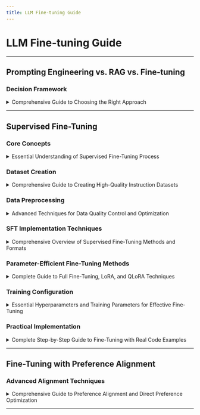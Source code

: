 ```yaml
---
title: LLM Fine-tuning Guide
---
```


# LLM Fine-tuning Guide

---

## Prompting Engineering vs. RAG vs. Fine-tuning

### Decision Framework

<details>
<summary>Comprehensive Guide to Choosing the Right Approach</summary>

---

- **Start with prompt engineering** in most scenarios instead of directly fine-tuning models
- **Use prompt engineering with either open-weight or closed-source models**
- **Apply techniques like few-shot prompting or retrieval augmented generation (RAG)** to efficiently tackle numerous problems without SFT
- **Build robust evaluation pipeline** with prompt engineering to measure metrics like accuracy, cost, and latency
- **Explore instruction dataset creation** if prompt engineering results don't match requirements
- **Consider fine-tuning as an option** when enough data is available

  ![Basic flowchart to determine when fine-tuning is an option on a technical level](../images/rag_vs_finetune.png)

#### Fine-tuning Advantages

- **Control and data ownership** - "know your data" principle
- **Customizability** - the fine-tuned model becomes unique to your use case
- **Diverse LLM interactions** - enables tool analytics, moderation, and additional context beyond chatbot applications
- **Alternative solutions available** - several LLM providers offer automated fine-tuning services for limited ML engineering resources

---

#### Fine-tuning Limitations

- **Knowledge distance constraints** - difficult to learn content too distant from pre-training data (unknown or rare languages)
- **Increased hallucination risk** - studies show fine-tuning on new knowledge can result in more frequent hallucinations
- **Catastrophic forgetting** - risk of erasing knowledge present in the base model depending on SFT technique used
- **Limited knowledge expansion** - SFT leverages and refocuses existing knowledge rather than adding entirely new capabilities

---

</details>

---

## Supervised Fine-Tuning

### Core Concepts

<details>
<summary>Essential Understanding of Supervised Fine-Tuning Process</summary>

---

- **Supervised Fine-Tuning (SFT)** is a crucial step in preparing LLMs for real-world applications
- **Follows initial pre-training phase** where an LLM learns to predict the next token in a sequence
- **Refines model capabilities** using carefully curated pairs of instructions and corresponding answers
- **Serves two primary purposes:**
  - Teaches the model to understand and follow a specific chat format, effectively transforming it into a conversational agent
  - Allows the model to adapt its broad knowledge base to excel in targeted tasks or specialized domains

#### Importance of SFT

- **Bridges the gap** between a model's general language understanding and its practical utility
- **Shapes LLM behavior** by exposing the model to examples of desired input-output patterns
- **Aligns with specific goals** whether they involve task completion (summarization, translation) or domain expertise (medical, legal knowledge)
- **Enhances performance** in intended areas while improving instruction-following and response coherence

#### Chapter Coverage

- Creating a high-quality instruction dataset
- SFT techniques
- Implementing fine-tuning in practice

---

</details>

### Dataset Creation

<details>
<summary>Comprehensive Guide to Creating High-Quality Instruction Datasets</summary>

---

- **Most difficult part** of the fine-tuning process in most use cases
- **Multiple challenges:**

  - Most use cases connect to raw text, but natural instruction-answer pairs are rare
  - Raw text needs transformation into instruction-answer format
  - Data quality is crucial requiring manual checking and verification
  - Careful review ensures dataset accuracy and training utility

  **![Overview of the post-training data pipeline covered in this chapter](../images/post_training_data_pipeline.png)**

#### General Framework

- **Instruction datasets defined** as pairs of instructions and answers
- **Instructions serve as inputs** - model context during fine-tuning
- **Answers are expected outputs** of the model
- **Training flexibility** - can train on instructions and answers, or answers only
- **Template structure** - pairs follow certain templates like Alpaca with additional fields:

  - **Inputs** - data the model needs to complete the instruction
  - **System** - meta-prompt to steer general model behavior

  **![Example of sample from the Open-Orca/SlimOrca dataset](../images/sample_open_orca_dataset.png)**

#### Data Quality Dimensions

- **Accuracy** - factual correctness and relevance of samples, ensuring responses are factually accurate and relevant to instructions
- **Diversity** - wide range of use cases covering potential queries and tasks, spanning topics, contexts, text lengths, and writing styles
- **Complexity** - complex, multi-step reasoning problems and challenging tasks that push model boundaries beyond trivial samples

---

#### Data Quantity Guidelines

- **Hugging Face Hub** contains numerous instruction datasets for general-purpose or specific tasks/domains
- **Leverage existing datasets** for new use cases, especially when sample count is low (`<1,000`)
- **Quality and model size impact** - calculating ideal sample numbers is difficult due to these variables

**Large Models (70B parameters):**

- As low as `1,000` high-quality samples (LIMA paper reference)

**Smaller Models (7B parameters):**

- Need more samples to learn correct chat template
- Quality remains crucial factor
- Higher sample count always desirable

**Industry Examples:**

- **Yi models (01-ai):** `<10,000` samples
- **Meta Llama 3:** `10 million` samples (entire fine-tuning process including preference alignment)
- **OpenHermes/Dolphin:** `~1 million` samples
- **Recommendation:** At least `1 million` samples for good general-purpose instruct model

---

#### Model Type Requirements

**Task-Specific Models:**

- Designed to excel at particular functions (translation, summarization, sentiment analysis)
- Focused training approach on single task
- Efficient performance with smaller model sizes (`<8B` parameters)
- Data requirements: `100` to `100,000` samples
- Attractive option for resource-limited applications

**Domain-Specific Models:**

- Key factors determining data needs:
  - "Size" of domain (extent of specialized knowledge and vocabulary)
  - Representation in model's pre-training data
- Well-represented domains may require less fine-tuning
- Specialized/underrepresented domains need more extensive datasets
- Challenge: Many pre-training datasets are closed-source requiring educated guesses about composition

---

#### Data Curation Approaches

**Task-Specific Model Curation:**

- Collect examples of desired task from existing datasets or create new ones
- Gather original-summarized text pairs for summarization models
- Collect multi-language sentences for translation models

**Domain-Specific Model Curation:**

- More challenging approach
- Requires collaboration with subject matter experts
- Gather and validate relevant texts, research papers, technical documents
- May involve partnerships with organizations having specialized information repositories
- Quality and relevance crucial for model's domain understanding and generation capabilities

**Few-Shot Prompting Alternative:**

- Emerged as alternative strategy, especially for task-specific applications
- Leverages capabilities of large, powerful models with examples in input prompt
- Not replacement for all fine-tuning scenarios (e.g., learning new domains)
- Efficient way to adapt models without extensive additional training

**Practical Considerations:**

- Line between task-specific and domain-specific models can blur
- Example: Medical diagnosis model (both task-specific and domain-specific)
- Key: Understand primary goal and tailor approach accordingly

---

</details>

### Data Preprocessing

<details>
<summary>Advanced Techniques for Data Quality Control and Optimization</summary>

---

#### Rule-Based Filtering

- **Systematic approach** to data quality control using explicit, predefined rules
- **Designed to address** common quality issues ranging from simple to complex operations
- **Primary goal** - maintain high data quality standards by removing non-compliant samples

**Length Filtering:**

- **Straightforward technique** setting thresholds for acceptable response lengths
- **Remove extremes** - extremely short (insufficient information) and excessively long (irrelevant/redundant content)
- **Task-dependent thresholds** - concise summaries vs. detailed explanations require different limits

**Keyword Exclusion:**

- **Content-focused technique** using lists of low-quality or inappropriate keywords/phrases
- **Filter categories:**
  - Obvious quality indicators (profanities, spam terms)
  - Domain-specific irrelevant terms
  - Tone-inappropriate expressions for professional applications

**Format Checking:**

- **Ensures consistency** for structured data or specific formatting requirements
- **Particularly important** for code samples, JSON structures, formatted text
- **Example implementation** - verify code syntax correctness and style guideline compliance

**Advantages:**

- Speed and efficiency for large data volumes
- Consistent rule application reducing human error and bias
- Transparency and interpretability for easy understanding and auditing
- Automation capability reducing manual intervention

**Limitations:**

- Rules may lack nuance for language complexity and context
- Binary nature (pass/fail) may not align with nuanced language quality
- Requires regular review and updates as patterns evolve
- Risk of inadvertently introducing or amplifying dataset biases

---

#### Data Deduplication

- **Dataset diversity fundamental** for models that generalize well to unseen data
- **Duplicate/near-duplicate issues:**
  - Overfitting - models memorize specific examples vs. learning patterns
  - Biased performance toward overrepresented data points
  - Inefficient training with redundant data
  - Inflated evaluation metrics from duplicate test data

**Exact Deduplication:**

- **Removes identical samples** through straightforward process
- **Process steps:**
  - Data normalization (standardize format, convert to lowercase)
  - Hash generation (MD5, SHA-256 algorithms)
  - Hash comparison and duplicate removal
- **Limitation** - doesn't detect near-duplicates or semantically similar content

**Fuzzy Deduplication (MinHash):**

- **Most popular approach** maintaining high accuracy with reduced computational complexity
- **Process overview:**
  - Generate compact representations (signatures) for each data item
  - Signatures serve as fingerprints capturing data essence with reduced dimensionality
  - Transform data into shingle sets, apply multiple hash functions
  - Select minimum hash values forming signature vectors
  - Compare signatures using Jaccard similarity to identify near-duplicates

**Semantic Similarity Deduplication:**

- **Focuses on text meaning** for deduplication decisions
- **Vector representation techniques:**
  - Word embedding models (Word2Vec, GloVe, FastText)
  - Context-aware language models (BERT, sentence transformers, cross-encoders)
- **Comparison process:**
  - Convert words/samples to vector representations
  - Compare similarity using cosine similarity or Euclidean distance
  - Apply predefined similarity thresholds for duplicate identification
- **Clustering approach:**
  - Apply clustering techniques (K-means, DBSCAN, hierarchical clustering)
  - Group similar vectors efficiently
  - Retain representative samples from each cluster

---

#### Data Quality Evaluation

- **Critical aspect** of machine learning, particularly for LLMs
- **Assessment characteristics** - accuracy, diversity, complexity of datasets
- **Verification approaches:**
  - Mathematical accuracy easily verified (Python interpreters)
  - Subjective/open-ended content evaluation remains challenging

**Traditional Methods:**

- **Human annotation** - high accuracy but resource-intensive
- **Machine learning automation** addressing scalability issues:
  - LLMs as judges
  - Reward models
  - Classifiers trained for quality prediction

**Reliability Improvement Strategies:**

- **Multiple LLMs as jury** - reduce bias and improve consistency
- **Leverage smaller LLM jury** - reduce costs while increasing accuracy and mitigating intra-model favoritism
- **High agreement targets** - aim for `~80%` agreement between LLM judges and human evaluators for chatbot applications
- **Simple grading scales** with few-shot prompting and task-specific benchmarks
- **Ensure relevant and interpretable** evaluations

---

</details>

### SFT Implementation Techniques

<details>
<summary>Comprehensive Overview of Supervised Fine-Tuning Methods and Formats</summary>

---

#### Core SFT Process

- **Re-training pre-trained models** on smaller datasets composed of instruction-answer pairs
- **Primary goal** - turn base model (next-token prediction only) into useful assistant capable of answering questions and following instructions
- **Additional applications:**
  - Improve general performance (general-purpose SFT)
  - Instill new knowledge (languages, domains)
  - Focus on specific tasks
  - Adopt particular voice/style

#### Instruction Dataset Formats

- **Storage organization** for instructions and answers using specific formats
- **Python dictionary representation** with keys as prompt types (system, instruction, output) and values as actual text
- **Three standard formats:** Alpaca, ShareGPT, OpenAI

  ![](../images/instrcution_data.png)

**Format Characteristics:**

- **Alpaca format** - optional "input" key appended to "instruction" content when present
- **Raw text format** - shows SFT similarity to pre-training ("continual pre-training" when re-training on raw text)
- **Single-turn vs. multi-turn:**
  - Alpaca sufficient for single instruction-answer pairs
  - ShareGPT/OpenAI better for conversations (multiple instructions-answers)
  - Storage choice depends on end use case

#### Chat Templates

- **Unified presentation** of instructions and answers to the model
- **Include special tokens** identifying message beginning/end and message author
- **Base model considerations:**
  - No inherent chat template (can choose any when fine-tuning)
  - Must use same template when fine-tuning instruct models (avoid performance degradation)

**Template Varieties:**

- ChatML, Llama 3, Mistral, and others
- **ChatML template (OpenAI origin)** - popular in open-source community
- **Special tokens:** `<|im_start|>` and `<|im_end|>` indicate speaker
- **Structure components:** system, user, assistant parts with speaker identification

  ![](../images/chat_templates.png)

**Implementation Considerations:**

- **Critical precision** - every whitespace and line break extremely important
- **Wrong tokenization impact** - adding/removing characters negatively impacts performance
- **Recommended approach** - use reliable templates like Jinja (Transformers library implementation)
- **Training vs. inference** - same template used for both with add_generation_prompt parameter

  ![](../images/examples_chat_templates_1.png)
  ![](../images/examples_chat_templates_2.png)

---

</details>

### Parameter-Efficient Fine-Tuning Methods

<details>
<summary>Complete Guide to Full Fine-Tuning, LoRA, and QLoRA Techniques</summary>

---

- **Three main SFT techniques** converged from literature: full fine-tuning, LoRA, and QLoRA
- **Individual technique analysis** with pros and cons for different use cases

  ![](../images/sft.png)

#### Full Fine-Tuning

- **Most straightforward SFT technique** - re-training every parameter in base model
- **Training objective** - next-token prediction (like pre-training)
- **Main difference** from continual pre-training is dataset structure
- **Often provides best results** but requires significant computational resources

**Memory Usage Estimation:**

- **Depends on factors:** model size, training techniques, optimization methods
- **Single-GPU setting formula:**

  ![](../images/full_finetune_formula.png)

**32-bit floating point (fp32) precision components:**

- **Parameters:** Learnable weights and biases (attention mechanisms, feed-forward layers, embedding layers)
  - Cost: `4 bytes/parameter` (FP32) or `2 bytes/parameter` (FP16/BF16)
- **Gradients:** Partial derivatives of loss function with respect to each parameter
  - Computed through backpropagation for parameter updates
  - Cost: `4 bytes/parameter`
- **Optimizer states:** Additional values for optimization algorithms (Adam/AdamW)
  - Running averages of past gradients and squared gradients
  - Adapt learning rate and navigate loss landscape effectively
  - Cost: `8 bytes/parameter` (Adam optimizer)
- **Activations:** Intermediate outputs of each layer during forward pass
  - Kept in memory for gradient computation in backward pass
  - Cost: variable, often negligible for small batch sizes

**Memory Requirements:**

- **Baseline:** `16 bytes per parameter`
- **7B model:** `112 GB VRAM`
- **70B model:** `1,120 GB VRAM`
- **Often underestimate** - doesn't account for activations, temporary buffers, training technique overhead

**Memory Reduction Techniques:**

- **Model parallelism** - spread workload across multiple GPUs (adds overhead)
- **Gradient accumulation** - larger effective batch sizes without proportional memory increase
- **Memory-efficient optimizers** - 8-bit Adam reduces optimizer state footprint
- **Activation checkpointing** - trades computation for memory by recalculating activations
- **Combined techniques** - can reduce to `14-15 bytes per parameter` vs. `16-byte` baseline

**Limitations:**

- **Destructive nature** - directly modifies pre-training weights
- **Catastrophic forgetting** risk - may erase previous knowledge and skills if training doesn't behave as expected
- **High computational requirements** - parameter-efficient techniques often preferred for task/domain-specific models

---

#### LoRA (Low-Rank Adaptation)

- **Parameter-efficient technique** for fine-tuning LLMs
- **Addresses computational challenges** of adapting massive neural networks
- **Cornerstone technique** in LLM fine-tuning

**Primary Purpose and Advantages:**

- **Enable fine-tuning** with significantly reduced computational resources
- **Trainable low-rank matrices** modify model behavior without changing original parameters
- **Key benefits:**
  - Dramatically reduced memory usage during training
  - Faster fine-tuning process
  - Preservation of pre-trained model weights (non-destructive)
  - Ability to switch between tasks efficiently by swapping LoRA weights

**Mathematical Foundation:**

- **Low-rank decomposition technique** to update model weights efficiently
- **Formula:** `W' = W + BA`
  - `W` = original weight matrix
  - `B` and `A` = LoRA matrices
  - `W'` = effective weight matrix for inference
- **Matrix dimensions** chosen so `BA` product matches `W` shape with much lower rank
- **Training process** - original weights `W` remain frozen, only `A` and `B` updated

  ![](../images/LoRA.png)

**Hyperparameters:**

- **Rank (r)** - determines LoRA matrix size
  - Common starting point: `r = 8`
  - Values up to `256` show good results in some cases
  - Larger ranks capture more diverse tasks but risk overfitting
- **Alpha (α)** - scaling factor applied to LoRA update
  - Updates frozen weights `W` by factor of `α/r`
  - Common heuristic: set `α` to twice the value of `r` (scaling factor of 2)
  - Experiment with different ratios for overfitting/underfitting cases
- **Dropout** - optional regularization factor (rate between `0` and `0.1`)

**Target Modules:**

- **Initially focused** on attention mechanism (query Q and value V matrices)
- **Extended applications** to additional components:
  - Key (K) matrices in attention layers
  - Output projection layers (O) in attention mechanisms
  - Feed-forward or Multi-Layer Perceptron (MLP) blocks
  - Linear output layers
- **Trade-off consideration** - more LoRA-adapted modules increase trainable parameters and memory requirements

**Performance Metrics:**

- **Memory efficiency** - fine-tune 7B parameter model on single GPU with `14-18 GB VRAM`
- **Dramatic reduction** vs. full fine-tuning requiring multiple high-end GPUs
- **Trainable parameters** - Llama 3 8B model with rank 16 targeting every module:
  - `42 million` trainable LoRA parameters out of `8 billion` total parameters
  - `0.5196%` of model's parameters
- **Quality comparison** - achievable comparable or better results than full fine-tuning
- **Multiple LoRA combination** - different task/domain weights for flexible deployment and task switching
- **Specialized serving** - LoRAX, Hugging Face TGI, Nvidia NIM support multiple-LoRA serving

---

#### QLoRA (Quantization-aware Low-Rank Adaptation)

- **Method combining** quantization techniques with LoRA for fine-tuning LLMs
- **Addresses high computational costs** allowing fine-tuning on small, widely available GPUs
- **Introduced by Dettmers et al.**

**Core Approach:**

- **4-bit NormalFloat (NF4) quantization** of base model parameters for significant memory reduction
- **Small trainable low-rank matrices** (adapters) to specific layers like LoRA
- **Only adapters updated** during training while original model weights remain unchanged
- **Double quantization** - quantizes the quantization constants themselves
- **Paged optimizers** - manage memory spikes using Nvidia unified memory feature

**Performance Comparison:**

- **Significant memory savings** vs. LoRA - up to `75%` reduction in peak GPU memory usage
- **7B model example:**
  - Initialization: `35%` reduction from `14 GB` to `9.1 GB`
  - Fine-tuning: `40%` reduction from `15.6 GB` (LoRA) to `9.3 GB` (QLoRA)
- **Training speed trade-off** - approximately `30%` slower than LoRA
- **Model performance** - shows only minor differences compared to LoRA

**Use Case Recommendations:**

- **QLoRA preferred** when memory constraints are primary concern
- **Ideal for** very large models or hardware with limited GPU memory
- **LoRA preferred** when training speed is crucial and sufficient memory available
- **Decision factors** - project requirements, available hardware, need to balance memory usage, training speed, and model performance

---

</details>

### Training Configuration

<details>
<summary>Essential Hyperparameters and Training Parameters for Effective Fine-Tuning</summary>

---

#### Learning Rate and Scheduler

**Learning Rate:**

- **Most important hyperparameter** controlling parameter update magnitude during training
- **Typical range:** `1e-6` to `1e-3`
- **Common starting point** for transformer models: `1e-5`
- **Impact of incorrect values:**
  - Too low: slow progress, stuck in suboptimal solutions
  - Too high: unstable training, divergence, poor performance
- **Experimentation recommended** to find optimal value for specific task and model

**Learning Rate Scheduler:**

- **Adjusts learning rate** throughout training process
- **Typical pattern:** higher initial rate for rapid progress, gradual decrease for precise fine-tuning
- **Common types:**
  - **Linear scheduler** - steady decrease over time
  - **Cosine scheduler** - cosine curve pattern (slow then rapid decrease)
- **Example configuration:**
  - Start: `3e-4`, End: `1e-7`
  - Warmup period: `5%` of total steps (increase from 0 to initial value)
  - Decay period: remaining `95%` of steps
- **Performance** - linear and cosine schedulers provide same level of performance

#### Batch Size and Gradient Accumulation

**Batch Size:**

- **Determines samples processed** before model weight updates
- **Typical range:** `1` to `32` (common values: `1, 2, 4, 8, 16`)
- **Larger batch benefits:**
  - More stable gradient estimates
  - Improved training speed
  - Better approximation of true dataset gradient
- **Memory constraints** - limiting factor on GPUs with less VRAM
- **Hardware examples:**
  - High-end GPU (24GB): batch size `16`
  - Smaller GPU (8GB): batch size `2` or `4`

**Gradient Accumulation:**

- **Overcomes memory constraints** while benefiting from larger effective batch sizes
- **Process:** multiple forward/backward passes with smaller mini-batches, accumulating gradients before single update
- **Example configuration:**
  - Desired effective batch size: `32`
  - GPU limitation: `8` samples at once
  - Gradient accumulation steps: `4`
  - Result: process `4` mini-batches of `8` samples each
- **Steps range:** `1` (no accumulation) to `8` or `16`
- **Trade-off:** more steps allow larger effective batch sizes but increase update time

**Effective Batch Size Formula:**

![](../images/effective_batch_size.png)

- **Example calculation:** `2 GPUs × 4 batch size × 4 accumulation steps = 32 effective batch size`

#### Sequence Length and Packing

**Maximum Sequence Length:**

- **Determines longest input** the model can process
- **Typical range:** `512` to `4,096` tokens (can extend to `128,000+`)
- **Common configurations:**
  - `2,048` tokens for many language generation tasks
  - `8,192+` tokens for RAG applications
- **Truncation handling:**
  - Left truncation (beginning removal)
  - Right truncation (end removal)
  - Example: `1,500`-token input with `1,024` max length removes `476` tokens
- **Memory impact:** directly affects batch size and memory usage
  - Batch size `12` × max length `1,024` = `12,288` tokens
  - Batch size `12` × max length `512` = `6,144` tokens

**Packing:**

- **Maximizes training batch utilization** by combining multiple smaller samples
- **Example:** max length `1,024` with samples `200-300` tokens can fit `3-4` samples per batch slot
- **Efficiency improvement** especially for datasets with many short sequences
- **Implementation requirement:** careful attention masking to prevent cross-sample attention
- **Attention masks** prevent model from attending to tokens from different samples within packed sequence

#### Training Duration and Optimization

**Number of Epochs:**

- **Complete passes** through entire training dataset
- **Typical range:** `1` to `10` epochs (successful runs often use `2` to `5`)
- **Determining factors:**
  - Task complexity
  - Dataset size
  - Model architecture
- **Trade-off considerations:**
  - Too few epochs: underfitting
  - Too many epochs: overfitting
- **Configuration examples:**
  - Large model + small dataset: `1-3` epochs
  - Smaller model + larger dataset: `5-10` epochs
- **Best practices:**
  - Monitor validation performance during training
  - Implement early stopping for plateau/degradation
  - Dynamic optimal epoch determination

**Optimizers:**

- **AdamW (Adaptive Moment Estimation with Weight Decay)** highly recommended
- **8-bit AdamW** performs comparably to 32-bit version with less GPU memory (no training speed improvement)
- **AdamW benefits:**
  - Combines adaptive learning rates with weight decay regularization
  - Better training stability and model performance
- **AdaFactor alternative** for severe memory constraints
  - Works well without explicit learning rate tuning
  - Useful in resource-constrained environments
  - May not match AdamW performance in all cases
- **Paged optimizers** for extremely large models or limited GPU memory
  - Paged AdamW 8-bit offloads to CPU RAM
- **Non-quantized adamw_torch** for maximum performance when memory allows

**Weight Decay:**

- **Regularization technique** adding penalty for large weights to loss function
- **Encourages simpler, generalizable features** avoiding over-reliance on single input features
- **Typical range:** `0.01` to `0.1` (common starting point: `0.01`)
- **Example with AdamW:** weight decay `0.01`
- **Balance considerations:**
  - Too high: impedes learning of important patterns
  - Too low: insufficient regularization
- **Optimization approach** - experiment with different values for specific model architecture and dataset

**Gradient Checkpointing:**

- **Memory reduction technique** storing only subset of intermediate activations from forward pass
- **Standard training** retains all intermediate activations for gradient calculation during backward pass
- **Challenge** - deep networks like LLMs quickly become impractical due to hardware limitations
- **Solution approach:**
  - Selectively save activations at specific layers
  - Recompute non-saved activations during backward pass as needed
- **Trade-off** - computation time vs. memory usage
  - Significantly reduces memory requirements
  - May increase overall computation time due to activation recalculation

---

</details>

### Practical Implementation

<details>
<summary>Complete Step-by-Step Guide to Fine-Tuning with Real Code Examples</summary>

---

#### Model Selection Criteria

**Three main parameters for LLM selection:**

- **License** - some models restrict commercial use, custom licenses may target companies with specific user thresholds
- **Budget** - smaller parameter models (`<10B`) cheaper to fine-tune and deploy, run on cheaper GPUs, process more tokens per second
- **Performance** - evaluate base model on general-purpose benchmarks or domain/task-specific benchmarks relevant to final use case

**Example Choice: Llama 3.1 8B:**

- **Permissive custom license** ("Llama 3.1 Community License Agreement") allows commercial use
- **8B parameters** - small enough for most GPUs while maintaining high performance vs. competitors
- **Verification sources** - Open LLM Leaderboard and model card benchmarks

#### Recommended Tools and Libraries

**TRL (Transformers Reinforcement Learning):**

- Created and maintained by Hugging Face
- Train LLMs using SFT and preference alignment
- Popular and reliable, most up-to-date algorithms
- Single and multi-GPU settings with FSDP and DeepSpeed support

**Axolotl:**

- Created by Wing Lian
- Streamlines LLM fine-tuning with reusable YAML configuration files
- Based on TRL with additional features
- Automatically combines datasets in various formats
- Single and multi-GPU settings with FSDP and DeepSpeed support

**Unsloth:**

- Created by Daniel and Michael Han
- Custom kernels for speed improvement (`2-5x`) and memory reduction (up to `80%` less)
- Based on TRL with utilities like automatic GGUF quantization format conversion
- Currently single-GPU settings only

#### Complete Implementation Example

**Environment Setup:**

```python
import os
from getpass import getpass

hf_token = getpass("Enter your Hugging Face token. Press Enter to skip: ")
enable_hf = bool(hf_token)
print(f"Is Hugging Face enabled? '{enable_hf}'")

comet_api_key = getpass("Enter your Comet API key. Press Enter to skip: ")
enable_comet = bool(comet_api_key)
comet_project_name = "second-brain-course"
print(f"Is Comet enabled? '{enable_comet}'")

if enable_hf:
    os.environ["HF_TOKEN"] = hf_token
if enable_comet:
    os.environ["COMET_API_KEY"] = comet_api_key
    os.environ["COMET_PROJECT_NAME"] = comet_project_name
```

**GPU Detection and Parameter Adjustment:**

```python
import torch

def get_gpu_info() -> str | None:
    if not torch.cuda.is_available():
        return None

    gpu_name = torch.cuda.get_device_properties(0).name
    return gpu_name

active_gpu_name = get_gpu_info()

dtype = None
if active_gpu_name and "T4" in active_gpu_name:
    load_in_4bit = True
    max_steps = 25
elif active_gpu_name and ("A100" in active_gpu_name or "L4" in active_gpu_name):
    load_in_4bit = False
    max_steps = 250
elif active_gpu_name:
    load_in_4bit = False
    max_steps = 150
else:
    raise ValueError("No Nvidia GPU found.")
```

**Model and Tokenizer Loading:**

```python
from unsloth import FastLanguageModel

max_seq_length = 4096
base_model = "Meta-Llama-3.1-8B-Instruct"
model, tokenizer = FastLanguageModel.from_pretrained(
    model_name=f"unsloth/{base_model}",
    max_seq_length=max_seq_length,
    dtype=dtype,
    load_in_4bit=load_in_4bit,
)
```

**LoRA Configuration:**

```python
model = FastLanguageModel.get_peft_model(
    model,
    r=16,
    target_modules=[
        "q_proj", "k_proj", "v_proj", "o_proj",
        "gate_proj", "up_proj", "down_proj",
    ],
    lora_alpha=16,
    lora_dropout=0,
    bias="none",
    use_gradient_checkpointing="unsloth",
    random_state=3407,
    use_rslora=False,
    loftq_config=None,
)
```

**Data Preparation:**

```python
from datasets import load_dataset

alpaca_prompt = """Below is an instruction that describes a task, paired with an input that provides further context. Write a response that appropriately completes the request.

### Instruction:
You are a helpful assistant specialized in summarizing documents. Generate a concise TL;DR summary in markdown format having a maximum of 512 characters of the key findings from the provided documents, highlighting the most significant insights

### Input:
{}

### Response:
{}"""

EOS_TOKEN = tokenizer.eos_token

def formatting_prompts_func(examples):
    inputs = examples["instruction"]
    outputs = examples["answer"]
    texts = []
    for input, output in zip(inputs, outputs):
        text = alpaca_prompt.format(input, output) + EOS_TOKEN
        texts.append(text)
    return {"text": texts}

dataset = load_dataset(dataset_id)
dataset = dataset.map(
    formatting_prompts_func,
    batched=True,
)
```

**Training Configuration:**

```python
from transformers import TrainingArguments
from trl import SFTTrainer
from unsloth import is_bfloat16_supported

trainer = SFTTrainer(
    model=model,
    tokenizer=tokenizer,
    train_dataset=dataset["train"],
    dataset_text_field="text",
    max_seq_length=max_seq_length,
    dataset_num_proc=2,
    packing=True,
    args=TrainingArguments(
        per_device_train_batch_size=2,
        per_device_eval_batch_size=2,
        gradient_accumulation_steps=4,
        warmup_steps=5,
        max_steps=max_steps,
        learning_rate=2e-4,
        fp16=not is_bfloat16_supported(),
        bf16=is_bfloat16_supported(),
        logging_steps=1,
        optim="adamw_8bit",
        weight_decay=0.01,
        lr_scheduler_type="linear",
        seed=3407,
        output_dir="outputs",
        report_to="comet_ml" if enable_comet else "none",
    ),
)

trainer_stats = trainer.train()
```

**Training Success Evaluation:**

- **Experiment tracker requirement** (Comet) for visualizing training metrics:
  - Loss progression
  - Gradient norm
  - Learning rate changes
- **Automatic logging** with `report_to=comet_ml` parameter and environment variables setup

**Model Saving and Registry Upload:**

```python
from huggingface_hub import HfApi

model_name = f"{base_model}-Second-Brain-Summarization"
model.save_pretrained_merged(
    model_name,
    tokenizer,
    save_method="merged_16bit",
)  # Local saving

if enable_hf:
    api = HfApi()
    user_info = api.whoami(token=hf_token)
    huggingface_user = user_info["name"]
    print(f"Current Hugging Face user: {huggingface_user}")

    model.push_to_hub_merged(
        f"{huggingface_user}/{model_name}",
        tokenizer=tokenizer,
        save_method="merged_16bit",
        token=hf_token,
    )  # Online saving to Hugging Face
```

**Model Registry Benefits:**

- **Centralized repository** tracking all model lifecycle aspects
- **Critical question answers:**
  - Best version location for auditing, testing, deployment
  - Training methodology documentation
  - Runtime dependencies tracking
  - Compliance documentation maintenance
- **Production bridge** - central source of truth across development, validation, deployment, monitoring stages
- **LLM-specific importance** - extensive documentation for training data, potential biases, intended use cases

#### Inference Implementation

**Model Loading for Inference:**

```python
dataset_name = "pauliusztin/second_brain_course_summarization_task"
model_name = "pauliusztin/Meta-Llama-3.1-8B-Instruct-Second-Brain-Summarization"

from unsloth import FastLanguageModel

model, tokenizer = FastLanguageModel.from_pretrained(
    model_name=model_name,
    max_seq_length=8192,
    load_in_4bit=True,
)
FastLanguageModel.for_inference(model)  # Enable native 2x faster inference
```

**Text Generation Function:**

```python
from transformers import TextStreamer
from datasets import load_dataset

text_streamer = TextStreamer(tokenizer)
dataset = load_dataset(dataset_name, split="test")

def generate_text(
    instruction: str, streaming: bool = True, trim_input_message: bool = False
):
    """
    Generate text using the fine-tuned model.

    Args:
        instruction: The input text to summarize
        streaming: Whether to stream the output tokens in real-time
        trim_input_message: Whether to remove the input message from the output

    Returns:
        Generated text or tokens
    """
    message = alpaca_prompt.format(
        instruction,
        "",  # output - leave this blank for generation!
    )
    inputs = tokenizer([message], return_tensors="pt").to("cuda")

    if streaming:
        return model.generate(
            **inputs, streamer=text_streamer, max_new_tokens=256, use_cache=True
        )
    else:
        output_tokens = model.generate(**inputs, max_new_tokens=256, use_cache=True)
        output = tokenizer.batch_decode(output_tokens, skip_special_tokens=True)[0]

        if trim_input_message:
            return output[len(message) :]
        else:
            return output

# Usage example
results = generate_text(dataset[0]["instruction"], streaming=True)
```

**Expected Output Example:**

````markdown
### Response:

```markdown
# TL;DR Summary

**Design Patterns:**

- Training code: Dataset, DatasetLoader, Model, ModelFactory, Trainer, Evaluator
- Serving code: Infrastructure, Model (register, deploy)

**Key Insights:**

- Separate training and serving code for modularity
- Use ModelFactory for model creation and Trainer for training
- Register and deploy trained models for efficient serving
  ...
```
````

---

</details>

---

## Fine-Tuning with Preference Alignment

### Advanced Alignment Techniques

<details>
<summary>Comprehensive Guide to Preference Alignment and Direct Preference Optimization</summary>

---

- **Supervised Fine-Tuning (SFT) limitations** - struggles with human preference nuances and long tail of potential interactions
- **Preference alignment development** - addresses SFT shortcomings by incorporating direct human or AI feedback into training
- **Nuanced understanding capability** - especially valuable for complex scenarios where simple supervised learning falls short
- **Focus technique** - Direct Preference Optimization (DPO) for simplicity and efficiency

  ![](../images/fine_tuning_distillation.png)

#### Reinforcement Learning from Human Feedback (RLHF)

- **Combines reinforcement learning (RL) with human input** to align models with human preferences and values
- **Response to traditional RL challenges:**
  - Difficulty specifying reward functions for complex tasks
  - Potential misalignment between engineered rewards and intended objectives

**Core RLHF Process:**

- **Reward model learning:**
  - Instead of pre-defined reward function, learns reward model from human feedback
  - Present humans with different answers, ask for preference indication
  - Use preferences to train reward model using Bradley-Terry model or similar approaches
  - Map preferences to underlying utility functions
- **Policy optimization:**
  - Use learned reward model with standard RL algorithms to optimize policy
  - Policy generates new behaviors aiming to maximize predicted rewards
- **Iterative improvement:**
  - Policy improvement generates new behaviors for human evaluation
  - Leads to reward model refinements
  - Continuous cycle ideally results in human preference-aligned policy

**Proximal Policy Optimization (PPO) Example:**

- **Popular RLHF algorithm** shown in high-level view
- **Reward model usage** - scores text generated by trained model
- **KL divergence regularization** - ensures token distribution similarity to frozen model before training

  ![](../images/rlhf.png)

**RLHF Challenges:**

- **Computational expense** due to iterative nature and separate reward model requirement
- **Potential instability** from complex multi-component system
- **Experimental underperformance** - despite theoretical superiority, often underperforms simpler approaches

#### Direct Preference Optimization (DPO)

- **Core innovation** - reformulates preference learning problem for more direct approach
- **Eliminates complexity** of separate reward model and reinforcement learning algorithms like PPO
- **Mathematical insight** - derives closed-form expression for optimal policy under standard RLHF objective
- **Constraint handling** - maximizes expected reward subject to KL-divergence constraint with reference policy

**Implementation Advantages:**

- **Simple binary cross-entropy loss** operates directly on language model output probabilities
- **Dual encouragement approach:**
  - Higher probability for preferred responses
  - Lower probability for non-preferred responses
- **Reference model maintenance** - maintains closeness to reference (frozen) model
- **Beta parameter control** - directly controls reference model importance (between 0 and 1)
  - Beta = 0: reference model ignored (trained model can differ significantly from SFT)
  - Beta = 0.1: most popular value in practice
  - Adjustable based on specific requirements

**Process Simplification:**

- **Standard gradient descent optimization** - no sampling from model during training required
- **No complex RL algorithms** needed for implementation
- **Significantly simplified pipeline** vs. traditional RLHF methods

  ![](../images/dpo.png)

**DPO Advantages over RLHF:**

- **Engineering complexity reduction** - eliminates separate reward model and RL algorithm requirements
- **Computational efficiency** - more efficient than traditional RLHF approaches
- **Memory optimization** - especially when trained with adapters (LoRA, QLoRA)
  - Frozen and trained models don't need separation
  - Only adapters trained, original model unmodified
  - Single model loading instead of two saves additional VRAM

---

</details>

---
